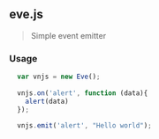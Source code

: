 ## eve.js
> Simple event emitter

### Usage

```js
  var vnjs = new Eve();
  
  vnjs.on('alert', function (data){
    alert(data)
  });
  
  vnjs.emit('alert', "Hello world");

```
